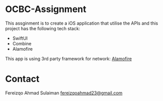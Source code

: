 # OCBC-Assignment

This assginment is to create a iOS application that utilise the APIs and this project has the following tech stack:
- SwiftUI
- Combine
- Alamofire

This app is using 3rd party framework for network: [Alamofire](https://github.com/Alamofire/Alamofire)


# Contact
Fereizqo Ahmad Sulaiman
fereizqoahmad23@gmail.com
